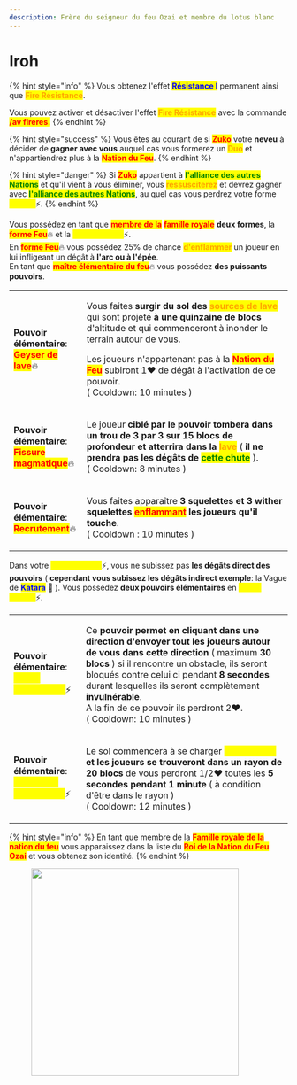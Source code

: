 ```yaml
---
description: Frère du seigneur du feu Ozai et membre du lotus blanc
---
```


# Iroh

{% hint style="info" %}
Vous obtenez l'effet <mark style="color:blue;">**Résistance I**</mark> permanent ainsi que <mark style="color:orange;">**Fire Résistance**</mark>.

Vous pouvez activer et désactiver l'effet <mark style="color:orange;">**Fire Résistance**</mark> avec la commande <mark style="color:red;">**/av fireres.**</mark>
{% endhint %}

{% hint style="success" %}
Vous êtes au courant de si <mark style="color:red;">**Zuko**</mark> votre **neveu** à décider de **gagner avec vous** auquel cas vous formerez un <mark style="color:orange;">**Duo**</mark> et n'appartiendrez plus à la <mark style="color:red;">**Nation du Feu**</mark>.
{% endhint %}

{% hint style="danger" %}
Si <mark style="color:red;">**Zuko**</mark> appartient à <mark style="color:green;">**l'alliance des autres Nations**</mark> et qu'il vient à vous éliminer, vous <mark style="color:orange;">**ressusciterez**</mark> et devrez gagner avec <mark style="color:green;">**l'alliance des autres Nations**</mark>, au quel cas vous perdrez votre forme <mark style="color:yellow;">**Foudre**</mark>:zap:.
{% endhint %}

Vous possédez en tant que <mark style="color:red;">**membre de la**</mark> <mark style="color:red;">**famille royale**</mark> **deux formes**, la <mark style="color:red;">**forme Feu**</mark>:fire: et la <mark style="color:yellow;">**forme Foudre**</mark>:zap:.\
En <mark style="color:red;">**forme Feu**</mark>:fire: vous possédez 25% de chance <mark style="color:orange;">**d'enflammer**</mark> un joueur en lui infligeant un dégât à **l'arc ou à l'épée**.\
En tant que <mark style="color:red;">**maître élémentaire du feu**</mark>:fire: vous possédez **des puissants pouvoirs**.

|                                                                                                                                                                                             |                                                                                                                                                                                                                                                                                                                                                                                                                                                                                                                       |
| ------------------------------------------------------------------------------------------------------------------------------------------------------------------------------------------- | --------------------------------------------------------------------------------------------------------------------------------------------------------------------------------------------------------------------------------------------------------------------------------------------------------------------------------------------------------------------------------------------------------------------------------------------------------------------------------------------------------------------- |
| <p><strong>Pouvoir élémentaire</strong>:<br><mark style="color:red;"><strong>Geyser de lave</strong></mark><span data-gb-custom-inline data-tag="emoji" data-code="1f525">🔥</span></p>     | <p>Vous faites <strong>surgir du sol des </strong><mark style="color:orange;"><strong>sources de lave</strong></mark>  qui sont projeté <strong>à une quinzaine de blocs</strong> d'altitude et qui commenceront à inonder le terrain autour de vous.</p><p>Les joueurs n'appartenant pas à la <mark style="color:red;"><strong>Nation du Feu</strong></mark> subiront 1<span data-gb-custom-inline data-tag="emoji" data-code="2764">❤</span> de dégât à l'activation de ce pouvoir.<br>( Cooldown: 10 minutes )</p> |
| <p><strong>Pouvoir élémentaire</strong>:<br><mark style="color:red;"><strong>Fissure magmatique</strong></mark><span data-gb-custom-inline data-tag="emoji" data-code="1f525">🔥</span></p> | <p>Le joueur <strong>ciblé par le pouvoir tombera dans un trou de 3 par 3 sur 15 blocs de profondeur et atterrira dans la </strong><mark style="color:orange;"><strong>lave</strong></mark> ( <strong>il ne prendra pas les dégâts de </strong><mark style="color:green;"><strong>cette chute</strong></mark> ).<br>( Cooldown: 8 minutes )</p>                                                                                                                                                                       |
| <p><strong>Pouvoir élémentaire</strong>:<br><mark style="color:red;"><strong>Recrutement</strong></mark><span data-gb-custom-inline data-tag="emoji" data-code="1f525">🔥</span></p>        | <p>Vous faites apparaître <strong>3 squelettes et 3 wither squelettes </strong><mark style="color:red;"><strong>enflammant</strong></mark><strong> les joueurs qu'il touche</strong>.<br>( Cooldown : 10 minutes )</p>                                                                                                                                                                                                                                                                                                |

Dans votre <mark style="color:yellow;">**forme Foudre**</mark>:zap:, vous ne subissez pas **les dégâts direct des pouvoirs** ( **cependant vous subissez les dégâts indirect exemple**: la Vague de <mark style="color:blue;">**Katara**</mark> :ocean: ). Vous possédez **deux pouvoirs élémentaires** en <mark style="color:yellow;">**forme Foudre**</mark>:zap:.

|                                                                                                                                                                                                |                                                                                                                                                                                                                                                                                                                                                                                                                                                                                                         |
| ---------------------------------------------------------------------------------------------------------------------------------------------------------------------------------------------- | ------------------------------------------------------------------------------------------------------------------------------------------------------------------------------------------------------------------------------------------------------------------------------------------------------------------------------------------------------------------------------------------------------------------------------------------------------------------------------------------------------- |
| <p><strong>Pouvoir élémentaire</strong>:<br><mark style="color:yellow;"><strong>Orage Magnétique</strong></mark><span data-gb-custom-inline data-tag="emoji" data-code="26a1">⚡</span></p>     | <p>Ce <strong>pouvoir permet en cliquant dans une direction d'envoyer tout les joueurs autour de vous dans cette direction</strong> ( maximum <strong>30 blocs</strong> ) si il rencontre un obstacle, ils seront bloqués contre celui ci pendant <strong>8 secondes</strong> durant lesquelles ils seront complètement <strong>invulnérable</strong>. <br>A la fin de ce pouvoir ils perdront 2<span data-gb-custom-inline data-tag="emoji" data-code="2764">❤</span>.<br>( Cooldown: 10 minutes )</p> |
| <p><strong>Pouvoir élémentaire</strong>:<br><mark style="color:yellow;"><strong>Surcharge magnétique</strong></mark><span data-gb-custom-inline data-tag="emoji" data-code="26a1">⚡</span></p> | <p>Le sol commencera à se charger <mark style="color:yellow;"><strong>d'électricité</strong></mark><strong> et les joueurs se trouveront dans un rayon de 20 blocs</strong> de vous perdront 1/2<span data-gb-custom-inline data-tag="emoji" data-code="2764">❤</span> toutes les <strong>5 secondes pendant 1 minute</strong> ( à condition d'être dans le rayon )<br>( Cooldown: 12 minutes )</p>                                                                                                     |

{% hint style="info" %}
En tant que membre de la <mark style="color:red;">**Famille royale de la nation du feu**</mark> vous apparaissez dans la liste du <mark style="color:red;">**Roi de la Nation du Feu**</mark> <mark style="color:red;">**Ozai**</mark> et vous obtenez son identité.
{% endhint %}

<figure><img src="https://th.bing.com/th/id/R.4b69b8e570d6f67efe43e95f749a2d8f?rik=DwLzUd1LlwPYpA&#x26;riu=http%3a%2f%2f2.bp.blogspot.com%2f-meh9xYWWGgY%2fVKMyBg4JzDI%2fAAAAAAAAK4E%2fNqc2L3C9O2o%2fs1600%2firoh.jpg&#x26;ehk=afL4hZEo34LIFMe2%2ft8jr31qmrceGHjZK2x7gIndeaE%3d&#x26;risl=&#x26;pid=ImgRaw&#x26;r=0" alt="" width="375"><figcaption></figcaption></figure>

